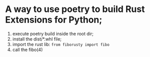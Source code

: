 # A way to use poetry to build Rust Extensions for Python;

1. execute poetry build inside the root dir;
2. install the dist/*.whl file;
3. import the rust lib: ```from fiborusty import fibo```
4. call the fibo(4)
